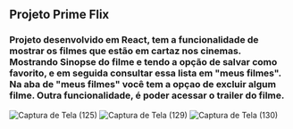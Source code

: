 ## Projeto Prime Flix

### Projeto desenvolvido em React, tem a funcionalidade de mostrar os filmes que estão em cartaz nos cinemas. Mostrando Sinopse do filme e tendo a opção de salvar como favorito, e em seguida consultar essa lista em "meus filmes". Na aba de "meus filmes" você tem a opçao de excluir algum filme. Outra funcionalidade, é poder acessar o trailer do filme.


![Captura de Tela (125)](https://github.com/Denis-moreira98/prime-flix-react/assets/72985107/a021c196-ca22-471f-b49f-638115fd2e63)
![Captura de Tela (129)](https://github.com/Denis-moreira98/prime-flix-react/assets/72985107/7f105093-64a4-4975-b701-d31ee7249c87)
![Captura de Tela (130)](https://github.com/Denis-moreira98/prime-flix-react/assets/72985107/6e3f974f-4015-4ac6-a19e-5c6d3483341e)
